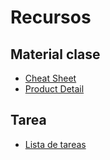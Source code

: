 # Recursos

## Material clase
- [Cheat Sheet](https://github.com/RaulNovelo/curso-vuejs-adc/blob/master/resources/mod1/Vue-Essentials-Cheat-Sheet.pdf)
- [Product Detail](https://github.com/RaulNovelo/curso-vuejs-adc/blob/master/resources/mod1/clase/ProductDetail.zip)

## Tarea
- [Lista de tareas](https://github.com/RaulNovelo/curso-vuejs-adc/tree/master/resources/mod1/lista-tareas)
